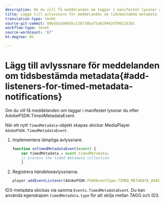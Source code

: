 ```yaml
---
description: Om du vill få meddelanden om taggar i manifestet lyssnar du efter AdobePSDK.TimedMetadataEvent.
title: Lägga till avlyssnare för meddelanden om tidsbestämda metadata
translation-type: tm+mt
source-git-commit: 89bdda1d4bd5c126f19ba75a819942df901183d1
workflow-type: tm+mt
source-wordcount: '67'
ht-degree: 0%

---
```



# Lägg till avlyssnare för meddelanden om tidsbestämda metadata{#add-listeners-for-timed-metadata-notifications}

Om du vill få meddelanden om taggar i manifestet lyssnar du efter AdobePSDK.TimedMetadataEvent.

När ett nytt `TimedMetadata`-objekt skapas skickar MediaPlayer `AdobePSDK.TimedMetadataEvent`.

1. Implementera lämpliga avlyssnare.

   ```js
   function onTimedMetadataEvent(event) { 
       var timedMetadata = event.timedMetadata; 
       // process the timed metadata collection 
       } 
   ```

1. Registrera händelseavlyssnarna.

   ```js
   player.addEventListener(AdobePSDK.PSDKEventType.TIMED_METADATA_AVAILABLE, onTimedMetadataEvent);
   ```

ID3-metadata skickas via samma `Events.TimedMetadataEvent`. Du kan använda egenskapen `timedMetadata.type` för att skilja mellan TAGG och ID3.

